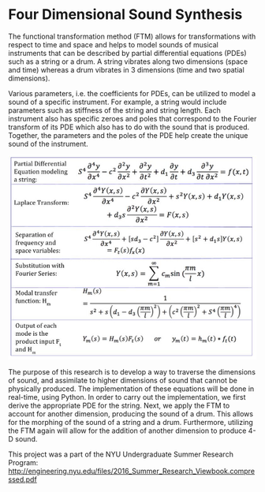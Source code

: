 <h1>Four Dimensional Sound Synthesis</h1>

The functional transformation method (FTM) allows for transformations with respect to time
and space and helps to model sounds of musical instruments that can be described by partial
differential equations (PDEs) such as a string or a drum. A string vibrates along two dimensions
(space and time) whereas a drum vibrates in 3 dimensions (time and two spatial dimensions).

Various parameters, i.e. the coefficients for PDEs, can be utilized to model a sound of a specific
instrument. For example, a string would include parameters such as stiffness of the string
and string length. Each instrument also has specific zeroes and poles that correspond to the
Fourier transform of its PDE which also has to do with the sound that is produced. Together, the
parameters and the poles of the PDE help create the unique sound of the instrument.

<img src = "pde.jpg" alt = "pde equations" >

The purpose of this research is to develop a way to traverse the dimensions of sound, and
assimilate to higher dimensions of sound that cannot be physically produced. The implementation
of these equations will be done in real-time, using Python. In order to carry out the implementation,
we first derive the appropriate PDE for the string. Next, we apply the FTM to account for another
dimension, producing the sound of a drum. This allows for the morphing of the sound of a string
and a drum. Furthermore, utilizing the FTM again will allow for the addition of another dimension to
produce 4-D sound.

This project was a part of the NYU Undergraduate Summer Research Program:
http://engineering.nyu.edu/files/2016_Summer_Research_Viewbook.compressed.pdf
